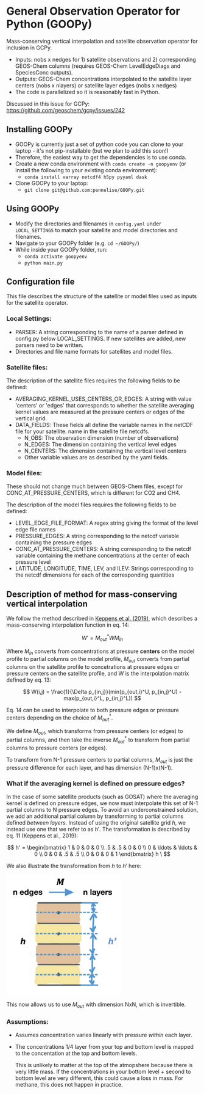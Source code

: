 # General Observation Operator for Python (GOOPy)

Mass-conserving vertical interpolation and satellite observation operator for inclusion in GCPy. 

- Inputs: nobs x nedges for 1) satellite observations and 2) corresponding GEOS-Chem columns (requires GEOS-Chem LevelEdgeDiags and SpeciesConc outputs).
- Outputs: GEOS-Chem concentrations interpolated to the satellite layer centers (nobs x nlayers) or satellite layer edges (nobs x nedges)
- The code is parallelized so it is reasonably fast in Python. 

Discussed in this issue for GCPy: https://github.com/geoschem/gcpy/issues/242

## Installing GOOPy

- GOOPy is currently just a set of python code you can clone to your laptop - it's not pip-installable (but we plan to add this soon!)
- Therefore, the easiest way to get the dependencies is to use conda. 
- Create a new conda environment with `conda create -n goopyenv` (or install the following to your existing conda environment):
     - `conda install xarray netcdf4 h5py pyyaml dask`
- Clone GOOPy to your laptop:
     - `git clone git@github.com:pennelise/GOOPy.git`

## Using GOOPy

- Modify the directories and filenames in `config.yaml` under `LOCAL_SETTINGS` to match your satellite and model directories and filenames. 
- Navigate to your GOOPy folder (e.g. `cd ~/GOOPy/`)
- While inside your GOOPy folder, run:
     - `conda activate goopyenv`
     - `python main.py`

##  Configuration file
 This file describes the structure of the satellite or model files used as inputs for the 
 satellite operator. 

 ### Local Settings:
   - PARSER: A string corresponding to the name of a parser defined in
        config.py below LOCAL_SETTINGS. If new satellites are added, new parsers need to be written.
   - Directories and file name formats for satellites and model files. 

 ### Satellite files:
 
 The description of the satellite files requires the following fields to be defined:
   - AVERAGING_KERNEL_USES_CENTERS_OR_EDGES: A string with value 
        'centers' or 'edges' that corresponds to whether the satellite averaging
        kernel values are measured at the pressure centers or edges of the vertical
        grid.
   -  DATA_FIELDS: These fields all define the variable names in the netCDF file for your satellite. 
        name in the satellite file netcdfs.
      - N_OBS: The observation dimension (number of observations)
      - N_EDGES: The dimension containing the vertical level edges
      - N_CENTERS: The dimension containing the vertical level centers
      - Other variable values are as described by the yaml fields.

### Model files:

These should not change much between GEOS-Chem files, except for CONC_AT_PRESSURE_CENTERS, which is different for CO2 and CH4. 
 
 The description of the model files requires the following fields to be defined:
   - LEVEL_EDGE_FILE_FORMAT: A regex string giving the format of the level edge 
        file names
   - PRESSURE_EDGES: A string corresponding to the netcdf variable containing
        the pressure edges
   - CONC_AT_PRESSURE_CENTERS: A string corresponding to the netcdf variable containing the 
        methane concentrations at the center of each pressure level
   - LATITUDE, LONGITUDE, TIME, LEV, and ILEV: Strings corresponding to the netcdf dimensions
        for each of the corresponding quantities

## Description of method for mass-conserving vertical interpolation 

We follow the method described in [Keppens et al. (2019)](https://doi.org/10.5194/amt-12-4379-2019), which describes a mass-conserving interpolation function in eq. 14: 

$$ W' = M_{out}^* W M_{in} $$

Where $M_{in}$ converts from concentrations at pressure **centers** on the model profile to partial columns on the model profile, $M_{out}$ converts from partial columns on the satellite profile to concetrations at pressure edges or pressure centers on the satellite profile, and W is the interpolation matrix defined by eq. 13:

$$ W(i,j) = \frac{1}{\Delta p_{in,j}}(min(p_{out,i}^U, p_{in,j}^U) - max(p_{out,i}^L, p_{in,j}^L)) $$ 

Eq. 14 can be used to interpolate to both pressure edges or pressure centers depending on the choice of $M^*_{out}$. 

We define $M_{out}$, which transforms from pressure centers (or edges) to partial columns, and then take the inverse $M^*_{out}$ to transform from partial columns to pressure centers (or edges). 

To transform from N-1 pressure centers to partial columns, $M_{out}$ is just the pressure difference for each layer, and has dimension (N-1)x(N-1). 

### What if the averaging kernel is defined on pressure edges? 

In the case of some satellite products (such as GOSAT) where the averaging kernel is defined on pressure edges, we now must interpolate this set of N-1 partial columns to N pressure edges. To avoid an underconstrained solution, we add an additional partial column by transforming to partial columns defined *between layers*. Instead of using the original satellite grid $h$, we instead use one that we refer to as $h'$. The transformation is described by eq. 11 (Keppens et al., 2019):

$$ h' = 
\begin{bmatrix}
     1 &  0 &  0 &  0 \\
    .5 & .5 &  0 &  0 \\
     0 & \ldots & \ldots & 0 \\
     0 &  0 & .5 & .5 \\
     0 &  0 &  0 &  1  
\end{bmatrix} h
\ $$

We also illustrate the transformation from $h$ to $h'$ here: 

<img src="./docs/hprime.png"  width="300">

This now allows us to use $M_{out}$ with dimension NxN, which is invertible. 

### Assumptions:
   - Assumes concentration varies linearly with pressure *within* each layer.
   - The concentrations 1/4 layer from your top and bottom level
      is mapped to the concentation at the top and bottom levels.

      This is unlikely to matter at the top of the atmopshere because
      there is very little mass. If the concentrations in
      your bottom level + second to bottom level are very different,
      this could cause a loss in mass. For methane, this does
              not happen in practice.
